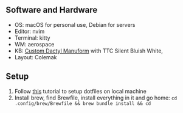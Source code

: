 ## Software and Hardware
- OS: macOS for personal use, Debian for servers
- Editor: nvim
- Terminal: kitty
- WM: aerospace
- KB: [Custom Dactyl Manuform](https://cyboard.digital/products/custom-dactyl-manuform) with TTC Silent Bluish White, 
- Layout: Colemak

## Setup
1. Follow [this](https://www.atlassian.com/git/tutorials/dotfiles) tutorial to setup dotfiles on local machine
2. Install brew, find Brewfile, install everything in it and go home: `cd .config/brew/Brewfile && brew bundle install && cd`
